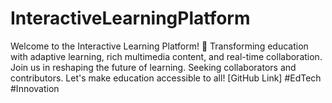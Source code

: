 # InteractiveLearningPlatform
 Welcome to the Interactive Learning Platform! 🌟 Transforming education with adaptive learning, rich multimedia content, and real-time collaboration. Join us in reshaping the future of learning. Seeking collaborators and contributors. Let's make education accessible to all! [GitHub Link] #EdTech #Innovation
